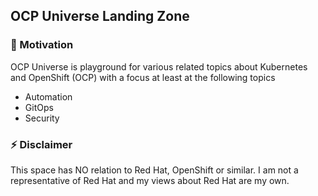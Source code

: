 
<!--
**ocp-universe/.github** is a ✨ _special_ ✨ repository because its `README.md` (this file) appears on your GitHub profile.

Here are some ideas to get you started:

- 🔭 I’m currently working on ...
- 🌱 I’m currently learning ...
- 👯 I’m looking to collaborate on ...
- 🤔 I’m looking for help with ...
- 💬 Ask me about ...
- 📫 How to reach me: ...
- 😄 Pronouns: ...
- ⚡ Fun fact: ...
-->

## OCP Universe Landing Zone

### 👋 Motivation

OCP Universe is playground for various related topics about Kubernetes and OpenShift (OCP) with a focus at least at the following topics

* Automation
* GitOps
* Security

### ⚡ Disclaimer

This space has NO relation to Red Hat, OpenShift or similar. 
I am not a representative of Red Hat and my views about Red Hat are my own.

